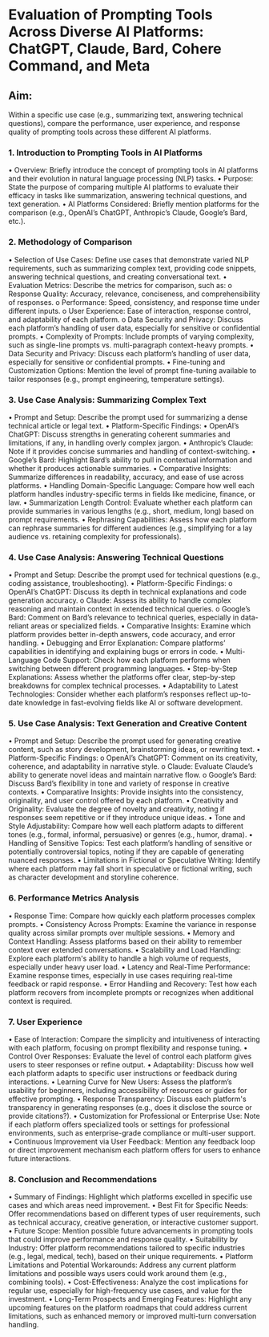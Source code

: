 # Evaluation of Prompting Tools Across Diverse AI Platforms: ChatGPT, Claude, Bard, Cohere Command, and Meta

## Aim: 
Within a specific use case (e.g., summarizing text, answering technical questions), compare the performance, user experience, and response quality of prompting tools across these different AI platforms.
### 1. Introduction to Prompting Tools in AI Platforms
•	Overview: Briefly introduce the concept of prompting tools in AI platforms and their evolution in natural language processing (NLP) tasks.
•	Purpose: State the purpose of comparing multiple AI platforms to evaluate their efficacy in tasks like summarization, answering technical questions, and text generation.
•	AI Platforms Considered: Briefly mention platforms for the comparison (e.g., OpenAI’s ChatGPT, Anthropic’s Claude, Google’s Bard, etc.).
### 2. Methodology of Comparison
•	Selection of Use Cases: Define use cases that demonstrate varied NLP requirements, such as summarizing complex text, providing code snippets, answering technical questions, and creating conversational text.
•	Evaluation Metrics: Describe the metrics for comparison, such as:
o	Response Quality: Accuracy, relevance, conciseness, and comprehensibility of responses.
o	Performance: Speed, consistency, and response time under different inputs.
o	User Experience: Ease of interaction, response control, and adaptability of each platform.
o	Data Security and Privacy: Discuss each platform’s handling of user data, especially for sensitive or confidential prompts.
•	Complexity of Prompts: Include prompts of varying complexity, such as single-line prompts vs. multi-paragraph context-heavy prompts.
•	Data Security and Privacy: Discuss each platform’s handling of user data, especially for sensitive or confidential prompts.
•	Fine-tuning and Customization Options: Mention the level of prompt fine-tuning available to tailor responses (e.g., prompt engineering, temperature settings). 
### 3. Use Case Analysis: Summarizing Complex Text
•	Prompt and Setup: Describe the prompt used for summarizing a dense technical article or legal text.
•	Platform-Specific Findings:
•	OpenAI’s ChatGPT: Discuss strengths in generating coherent summaries and limitations, if any, in handling overly complex jargon.
•	Anthropic’s Claude: Note if it provides concise summaries and handling of context-switching.
•	Google’s Bard: Highlight Bard’s ability to pull in contextual information and whether it produces actionable summaries.
•	Comparative Insights: Summarize differences in readability, accuracy, and ease of use across platforms.
•	Handling Domain-Specific Language: Compare how well each platform handles industry-specific terms in fields like medicine, finance, or law.
•	Summarization Length Control: Evaluate whether each platform can provide summaries in various lengths (e.g., short, medium, long) based on prompt requirements.
•	Rephrasing Capabilities: Assess how each platform can rephrase summaries for different audiences (e.g., simplifying for a lay audience vs. retaining complexity for professionals).
### 4. Use Case Analysis: Answering Technical Questions
•	Prompt and Setup: Describe the prompt used for technical questions (e.g., coding assistance, troubleshooting).
•	Platform-Specific Findings:
o	OpenAI’s ChatGPT: Discuss its depth in technical explanations and code generation accuracy.
o	Claude: Assess its ability to handle complex reasoning and maintain context in extended technical queries.
o	Google’s Bard: Comment on Bard’s relevance to technical queries, especially in data-reliant areas or specialized fields.
•	Comparative Insights: Examine which platform provides better in-depth answers, code accuracy, and error handling.
•	Debugging and Error Explanation: Compare platforms’ capabilities in identifying and explaining bugs or errors in code.
•	Multi-Language Code Support: Check how each platform performs when switching between different programming languages.
•	Step-by-Step Explanations: Assess whether the platforms offer clear, step-by-step breakdowns for complex technical processes.
•	Adaptability to Latest Technologies: Consider whether each platform’s responses reflect up-to-date knowledge in fast-evolving fields like AI or software development.
### 5. Use Case Analysis: Text Generation and Creative Content
•	Prompt and Setup: Describe the prompt used for generating creative content, such as story development, brainstorming ideas, or rewriting text.
•	Platform-Specific Findings:
o	OpenAI’s ChatGPT: Comment on its creativity, coherence, and adaptability in narrative style.
o	Claude: Evaluate Claude’s ability to generate novel ideas and maintain narrative flow.
o	Google’s Bard: Discuss Bard’s flexibility in tone and variety of response in creative contexts.
•	Comparative Insights: Provide insights into the consistency, originality, and user control offered by each platform.
•	Creativity and Originality: Evaluate the degree of novelty and creativity, noting if responses seem repetitive or if they introduce unique ideas.
•	Tone and Style Adjustability: Compare how well each platform adapts to different tones (e.g., formal, informal, persuasive) or genres (e.g., humor, drama).
•	Handling of Sensitive Topics: Test each platform’s handling of sensitive or potentially controversial topics, noting if they are capable of generating nuanced responses.
•	Limitations in Fictional or Speculative Writing: Identify where each platform may fall short in speculative or fictional writing, such as character development and storyline coherence.
### 6. Performance Metrics Analysis
•	Response Time: Compare how quickly each platform processes complex prompts.
•	Consistency Across Prompts: Examine the variance in response quality across similar prompts over multiple sessions.
•	Memory and Context Handling: Assess platforms based on their ability to remember context over extended conversations.
•	Scalability and Load Handling: Explore each platform's ability to handle a high volume of requests, especially under heavy user load.
•	Latency and Real-Time Performance: Examine response times, especially in use cases requiring real-time feedback or rapid response.
•	Error Handling and Recovery: Test how each platform recovers from incomplete prompts or recognizes when additional context is required.
### 7. User Experience
•	Ease of Interaction: Compare the simplicity and intuitiveness of interacting with each platform, focusing on prompt flexibility and response tuning.
•	Control Over Responses: Evaluate the level of control each platform gives users to steer responses or refine output.
•	Adaptability: Discuss how well each platform adapts to specific user instructions or feedback during interactions.
•	Learning Curve for New Users: Assess the platform’s usability for beginners, including accessibility of resources or guides for effective prompting.
•	Response Transparency: Discuss each platform's transparency in generating responses (e.g., does it disclose the source or provide citations?).
•	Customization for Professional or Enterprise Use: Note if each platform offers specialized tools or settings for professional environments, such as enterprise-grade compliance or multi-user support.
•	Continuous Improvement via User Feedback: Mention any feedback loop or direct improvement mechanism each platform offers for users to enhance future interactions.
### 8. Conclusion and Recommendations
•	Summary of Findings: Highlight which platforms excelled in specific use cases and which areas need improvement.
•	Best Fit for Specific Needs: Offer recommendations based on different types of user requirements, such as technical accuracy, creative generation, or interactive customer support.
•	Future Scope: Mention possible future advancements in prompting tools that could improve performance and response quality.
•	Suitability by Industry: Offer platform recommendations tailored to specific industries (e.g., legal, medical, tech), based on their unique requirements.
•	Platform Limitations and Potential Workarounds: Address any current platform limitations and possible ways users could work around them (e.g., combining tools).
•	Cost-Effectiveness: Analyze the cost implications for regular use, especially for high-frequency use cases, and value for the investment.
•	Long-Term Prospects and Emerging Features: Highlight any upcoming features on the platform roadmaps that could address current limitations, such as enhanced memory or improved multi-turn conversation handling.
